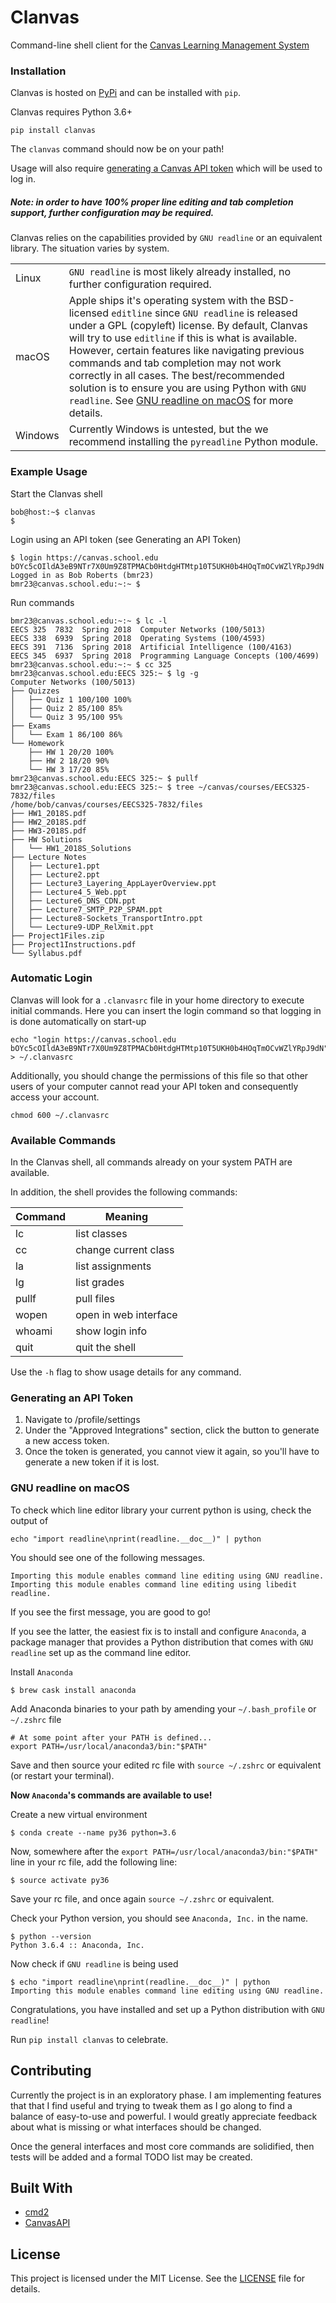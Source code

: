 # Clanvas
Command-line shell client for the [Canvas Learning Management System](https://github.com/instructure/canvas-lms)

### Installation

Clanvas is hosted on [PyPi](https://pypi.python.org/pypi/clanvas) and can be installed with `pip`.

Clanvas requires Python 3.6+

```
pip install clanvas
```

The `clanvas` command should now be on your path!

Usage will also require [generating a Canvas API token](#generating-an-api-token) which will be used to log in.

##### Note: in order to have 100% proper line editing and tab completion support, further configuration may be required.

Clanvas relies on the capabilities provided by `GNU readline` or an equivalent library. The situation varies by system.

|         |                                                                                                                                                                                                                                                                                                                                                                                                                                                                                                 |
|---------|-------------------------------------------------------------------------------------------------------------------------------------------------------------------------------------------------------------------------------------------------------------------------------------------------------------------------------------------------------------------------------------------------------------------------------------------------------------------------------------------------|
| Linux   | `GNU readline` is most likely already installed, no further configuration required.                                                                                                                                                                                                                                                                                                                                                                                                             |
| macOS   | Apple ships it's operating system with the BSD-licensed `editline` since `GNU readline` is released under a GPL (copyleft) license. By default, Clanvas will try to use `editline` if this is what is available. However, certain features like navigating previous commands and tab completion may not work correctly in all cases. The best/recommended solution is to ensure you are using Python with `GNU readline`. See [GNU readline on macOS](#gnu-readline-on-macos) for more details. |
| Windows | Currently Windows is untested, but the we recommend installing the `pyreadline` Python module.                                                                                                                                                                                                                                                                                                                                                                                                  |

### Example Usage
Start the Clanvas shell
```
bob@host:~$ clanvas
$
```
Login using an API token (see Generating an API Token)
```
$ login https://canvas.school.edu bOYc5cOIldA3eB9NTr7X0Um9Z8TPMACb0HtdgHTMtp10T5UKH0b4HOqTmOCvWZlYRpJ9dN
Logged in as Bob Roberts (bmr23)
bmr23@canvas.school.edu:~:~ $
```
Run commands
```
bmr23@canvas.school.edu:~:~ $ lc -l
EECS 325  7832  Spring 2018  Computer Networks (100/5013)
EECS 338  6939  Spring 2018  Operating Systems (100/4593)
EECS 391  7136  Spring 2018  Artificial Intelligence (100/4163)
EECS 345  6937  Spring 2018  Programming Language Concepts (100/4699)
bmr23@canvas.school.edu:~:~ $ cc 325
bmr23@canvas.school.edu:EECS 325:~ $ lg -g
Computer Networks (100/5013)
├── Quizzes
│   ├── Quiz 1 100/100 100%
│   ├── Quiz 2 85/100 85%
│   └── Quiz 3 95/100 95%
├── Exams
│   └── Exam 1 86/100 86%
└── Homework
    ├── HW 1 20/20 100%
    ├── HW 2 18/20 90%
    └── HW 3 17/20 85%
bmr23@canvas.school.edu:EECS 325:~ $ pullf
bmr23@canvas.school.edu:EECS 325:~ $ tree ~/canvas/courses/EECS325-7832/files
/home/bob/canvas/courses/EECS325-7832/files
├── HW1_2018S.pdf
├── HW2_2018S.pdf
├── HW3-2018S.pdf
├── HW Solutions
│   └── HW1_2018S_Solutions
├── Lecture Notes
│   ├── Lecture1.ppt
│   ├── Lecture2.ppt
│   ├── Lecture3_Layering_AppLayerOverview.ppt
│   ├── Lecture4_5_Web.ppt
│   ├── Lecture6_DNS_CDN.ppt
│   ├── Lecture7_SMTP_P2P_SPAM.ppt
│   ├── Lecture8-Sockets_TransportIntro.ppt
│   └── Lecture9-UDP_RelXmit.ppt
├── Project1Files.zip
├── Project1Instructions.pdf
└── Syllabus.pdf
```

### Automatic Login
Clanvas will look for a `.clanvasrc` file in your home directory to execute initial commands. Here you can insert the login command so that logging in is done automatically on start-up

```
echo "login https://canvas.school.edu bOYc5cOIldA3eB9NTr7X0Um9Z8TPMACb0HtdgHTMtp10T5UKH0b4HOqTmOCvWZlYRpJ9dN" > ~/.clanvasrc
```

Additionally, you should change the permissions of this file so that other users of your computer cannot read your API token and consequently access your account.

```
chmod 600 ~/.clanvasrc
```

### Available Commands

In the Clanvas shell, all commands already on your system PATH are available.

In addition, the shell provides the following commands:

|  Command  | Meaning               |
|-----------|-----------------------|
| lc        | list classes          |
| cc        | change current class  |
| la        | list assignments      |
| lg        | list grades           |
| pullf     | pull files            |
| wopen     | open in web interface |
| whoami    | show login info       |
| quit      | quit the shell        |

Use the `-h` flag to show usage details for any command.

### Generating an API Token
1. Navigate to /profile/settings
2. Under the "Approved Integrations" section, click the button to generate a new access token.
3. Once the token is generated, you cannot view it again, so you'll have to generate a new token if it is lost.

### GNU readline on macOS

To check which line editor library your current python is using, check the output of

```
echo "import readline\nprint(readline.__doc__)" | python
```

You should see one of the following messages.
```
Importing this module enables command line editing using GNU readline.
Importing this module enables command line editing using libedit readline.
```

If you see the first message, you are good to go!

If you see the latter, the easiest fix is to install and configure `Anaconda`, a package manager that provides a Python distribution that comes with `GNU readline` set up as the command line editor.

Install `Anaconda`
```
$ brew cask install anaconda
```

Add Anaconda binaries to your path by amending your `~/.bash_profile` or `~/.zshrc` file
```
# At some point after your PATH is defined...
export PATH=/usr/local/anaconda3/bin:"$PATH"
```

Save and then source your edited rc file with `source ~/.zshrc` or equivalent (or restart your terminal).

**Now `Anaconda`'s commands are available to use!**

Create a new virtual environment
```
$ conda create --name py36 python=3.6
```

Now, somewhere after the `export PATH=/usr/local/anaconda3/bin:"$PATH"` line in your rc file, add the following line:
```
$ source activate py36
```
Save your rc file, and once again `source ~/.zshrc` or equivalent.

Check your Python version, you should see `Anaconda, Inc.` in the name.
```
$ python --version
Python 3.6.4 :: Anaconda, Inc.
```

Now check if `GNU readline` is being used
```
$ echo "import readline\nprint(readline.__doc__)" | python
Importing this module enables command line editing using GNU readline.
```

Congratulations, you have installed and set up a Python distribution with `GNU readline`!

Run `pip install clanvas` to celebrate.

## Contributing
Currently the project is in an exploratory phase. I am implementing features that that I find useful and trying to tweak them as I go along to find a balance of easy-to-use and powerful. I would greatly appreciate feedback about what is missing or what interfaces should be changed.

Once the general interfaces and most core commands are solidified, then tests will be added and a formal TODO list may be created.

## Built With
* [cmd2](https://github.com/python-cmd2/cmd2)
* [CanvasAPI](https://github.com/ucfopen/canvasapi)

## License

This project is licensed under the MIT License. See the [LICENSE](LICENSE) file for details.
